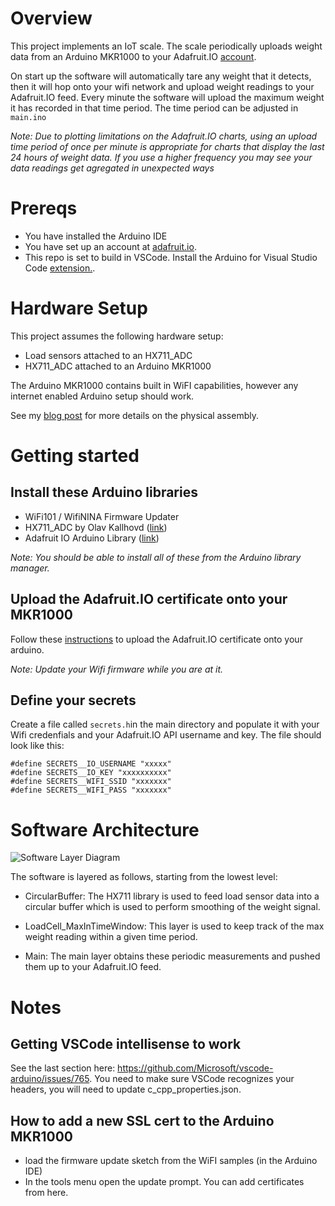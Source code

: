 # Overview 

This project implements an IoT scale. The scale periodically uploads weight data from an Arduino MKR1000 to your Adafruit.IO [account](https://adafruit.io/). 

On start up the software will automatically tare any weight that it detects, then it will hop onto your wifi network and upload weight readings to your Adafruit.IO feed. Every minute the software will upload the maximum weight it has recorded in that time period. The time period can be adjusted in `main.ino`

*Note: Due to plotting limitations on the Adafruit.IO charts, using an upload time period of once per minute is appropriate for charts that display the last 24 hours of weight data. If you use a higher frequency you may see your data readings get agregated in unexpected ways*

# Prereqs

* You have installed the Arduino IDE 
* You have set up an account at [adafruit.io](https://adafruit.io/). 
* This repo is set to build in VSCode. Install the Arduino for Visual Studio Code [extension.](https://marketplace.visualstudio.com/items?itemName=vsciot-vscode.vscode-arduino).  


# Hardware Setup 

This project assumes the following hardware setup: 

* Load sensors attached to an HX711_ADC 
* HX711_ADC attached to an Arduino MKR1000

The Arduino MKR1000 contains built in WiFI capabilities, however any internet enabled Arduino setup should work.

See my [blog post](https://wordpress.com/post/strangeday.press/56) for more details on the physical assembly. 

# Getting started 

## Install these Arduino libraries 

* WiFi101 / WifiNINA Firmware Updater 
* HX711_ADC by Olav Kallhovd ([link](https://github.com/olkal/HX711_ADC))
* Adafruit IO Arduino Library ([link](https://github.com/adafruit/Adafruit_IO_Arduino))

*Note: You should be able to install all of these from the Arduino library manager.*


## Upload the Adafruit.IO certificate onto your MKR1000

Follow these [instructions](https://www.arduino.cc/en/Tutorial/FirmwareUpdater) to upload the Adafruit.IO certificate onto your arduino. 

*Note: Update your Wifi firmware while you are at it.*

## Define your secrets 

Create a file called `secrets.h`in the main directory and populate it with your Wifi credenfials and your Adafruit.IO API username and key. The file should look like this:

```
#define SECRETS__IO_USERNAME "xxxxx"
#define SECRETS__IO_KEY "xxxxxxxxxx"
#define SECRETS__WIFI_SSID "xxxxxxx"
#define SECRETS__WIFI_PASS "xxxxxxx"
```

# Software Architecture 

![Software Layer Diagram](https://www.lucidchart.com/publicSegments/view/4c97a1a3-2922-46e0-92ff-906c0b2e82f6/image.png)

The software is layered as follows, starting from the lowest level: 

* CircularBuffer: The HX711 library is used to feed load sensor data into a circular buffer which is used to perform smoothing of the weight signal.

* LoadCell_MaxInTimeWindow: This layer is used to keep track of the max weight reading within a given time period. 

* Main: The main layer obtains these periodic measurements and pushed them up to your Adafruit.IO feed. 



# Notes 


## Getting VSCode intellisense to work 

See the last section here: https://github.com/Microsoft/vscode-arduino/issues/765. You need to make sure VSCode recognizes your headers, you will need to update c_cpp_properties.json.

## How to add a new SSL cert to the Arduino MKR1000

- load the firmware update sketch from the WiFI samples (in the Arduino IDE)
- In the tools menu open the update prompt. You can add certificates from here. 

